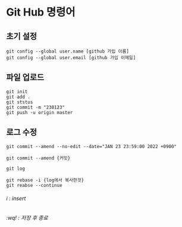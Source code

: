 Git Hub 명령어
============

초기 설정
-------
    git config --global user.name [github 가입 이름]
    git config --global user.email [github 가입 이메일]

파일 업로드
--------
    git init
    git add .
    git ststus
    git commit -m "230123"
    git push -u origin master

로그 수정
-------
    git commit --amend --no-edit --date="JAN 23 23:59:00 2022 +0900"

    git commit --amend {커밋}

    git log

    git rebase -i {log에서 복사한것}
    git reabse --continue

###### i : insert
###### :wq! : 저장 후 종료